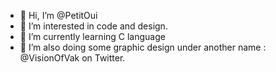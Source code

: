 - 👋 Hi, I’m @PetitOui
- 👀 I’m interested in code and design.
- 🌱 I’m currently learning C language
- 💞️ I’m also doing some graphic design under another name : @VisionOfVak on Twitter.

<!---
PetitOui/PetitOui is a ✨ special ✨ repository because its `README.md` (this file) appears on your GitHub profile.
You can click the Preview link to take a look at your changes.
--->
